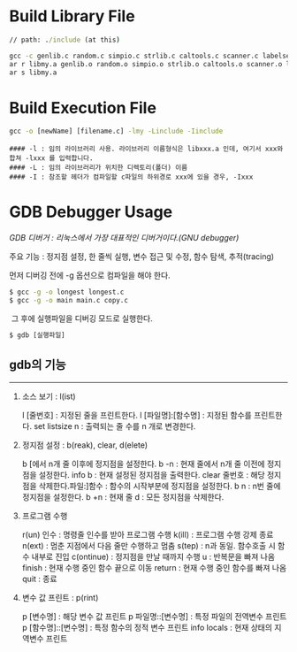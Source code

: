 # Build Library File
```cmd
// path: ./include (at this)

gcc -c genlib.c random.c simpio.c strlib.c caltools.c scanner.c labelseq.c fill.c hist.c sort.c myalloc.c readfile.c rational.c
ar r libmy.a genlib.o random.o simpio.o strlib.o caltools.o scanner.o labelseq.o fill.o hist.o sort.o myalloc.o readfile.o rational.o
ar s libmy.a
```

# Build Execution File
```cmd
gcc -o [newName] [filename.c] -lmy -Linclude -Iinclude
```

    #### -l : 임의 라이브러리 사용. 라이브러리 이름형식은 libxxx.a 인데, 여기서 xxx와 합쳐 -lxxx 를 입력합니다.
    #### -L : 임의 라이브러리가 위치한 디렉토리(폴더) 이름
    #### -I : 참조할 헤더가 컴파일할 c파일의 하위경로 xxx에 있을 경우, -Ixxx

# GDB Debugger Usage
_GDB 디버거 : 리눅스에서 가장 대표적인 디버거이다.(GNU debugger)_

주요 기능 : 정지점 설정, 한 줄씩 실행, 변수 접근 및 수정, 함수 탐색, 추적(tracing)

먼저 디버깅 전에 -g 옵션으로 컴파일​을 해야 한다.

```cmd
$ gcc -g -o longest longest.c 
$ gcc -g -o main main.c copy.c
```
​
그 후에 실행파일을 디버깅 모드로 실행한다.

```cmd
$ gdb [실행파일]
```
## gdb의 기능
----
1. 소스 보기 : l(ist)

    l [줄번호] : 지정된 줄을 프린트한다.
    l [파일명]:[함수명] : 지정된 함수를 프린트한다.
    set listsize n : 출력되는 줄 수를 n 개로 변경한다.

2. 정지점 설정 : b(reak), clear, d(elete)

    b [에서 n개 줄 이후에 정지점을 설정한다.
    b -n : 현재 줄에서 n개 줄 이전에 정지점을 설정한다.
    info b : 현재 설정된 정지점을 출력한다.
    clear 줄번호 : 해당 정지점을 삭제한다.파일:]함수 : 함수의 시작부분에 정지점을 설정한다.
    b n : n번 줄에 정지점을 설정한다.
    b +n : 현재 줄
    d : 모든 정지점을 삭제한다.

3. 프로그램 수행

    r(un) 인수 : 명령줄 인수를 받아 프로그램 수행
    k(ill) : 프로그램 수행 강제 종료
    n(ext) : 멈춘 지점에서 다음 줄만 수행하고 멈춤
    s(tep) : n과 동일. 함수호출 시 함수 내부로 진입
    c(ontinue) : 정지점을 만날 때까지 수행
    u : 반복문을 빠져 나옴
    finish : 현재 수행 중인 함수 끝으로 이동
    return : 현재 수행 중인 함수를 빠져 나옴
    quit : 종료
​
4. 변수 값 프린트 : p(rint)

    p [변수명] : 해당 변수 값 프린트
    p 파일명::[변수명] : 특정 파일의 전역변수 프린트
    p [함수명]::[변수명] : 특정 함수의 정적 변수 프린트
    info locals : 현재 상태의 지역변수 프린트